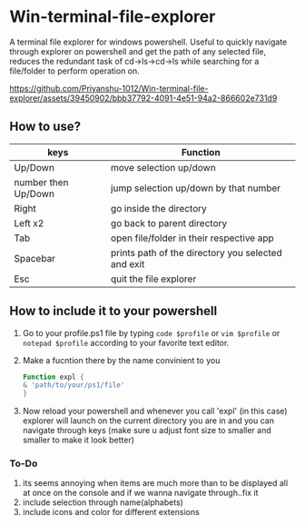 # Win-terminal-file-explorer
A terminal file explorer for windows powershell. 
Useful to quickly navigate through explorer on powershell and get the path of any selected file, reduces the redundant task of 
cd->ls->cd->ls while searching for a file/folder to perform operation on.




https://github.com/Priyanshu-1012/Win-terminal-file-explorer/assets/39450902/bbb37792-4091-4e51-94a2-866602e731d9






## How to use?

| keys  | Function |
| ------------- | ------------- |
| Up/Down  | move selection up/down  |
| number then Up/Down  | jump selection up/down by that number  |
| Right  | go inside the directory  |
| Left x2  | go back to parent directory |
| Tab  | open file/folder in their respective app |
| Spacebar  | prints path of the directory you selected and exit |
| Esc  | quit the file explorer  |


## How to include it to your powershell

1. Go to your profile.ps1 file by typing  ```code $profile``` or   ```vim $profile``` or  ```notepad $profile``` according to your favorite text editor.

2. Make a fucntion there by the name convinient to you
    ```powershell
    Function expl {
    & 'path/to/your/ps1/file'
    }
    ```
    
    
3. Now reload your powershell and whenever you call 'expl' (in this case) explorer will launch on the current directory you are in and you can navigate through keys
(make sure u adjust font size to smaller and smaller to make it look better)

### To-Do
1. its seems annoying when items are much more than to be displayed all at once on the console and if we wanna navigate through..fix it
2. include selection through name(alphabets)
3. include icons and color for different extensions
